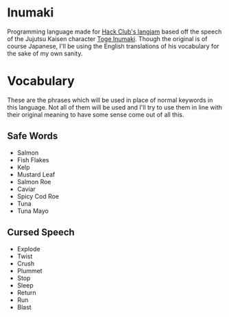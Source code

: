 # Inumaki

Programming language made for [Hack Club's langjam](https://langjam.hackclub.com) based off the speech of the Jujutsu Kaisen character [Toge Inumaki](https://jujutsu-kaisen.fandom.com/wiki/Toge_Inumaki). Though the original is of course Japanese, I'll be using the English translations of his vocabulary for the sake of my own sanity.

# Vocabulary
These are the phrases which will be used in place of normal keywords in this language. Not all of them will be used and I'll try to use them in line with their original meaning to have some sense come out of all this.

## Safe Words
- Salmon
- Fish Flakes
- Kelp
- Mustard Leaf
- Salmon Roe
- Caviar
- Spicy Cod Roe
- Tuna
- Tuna Mayo

## Cursed Speech
- Explode
- Twist
- Crush
- Plummet
- Stop
- Sleep
- Return
- Run
- Blast
